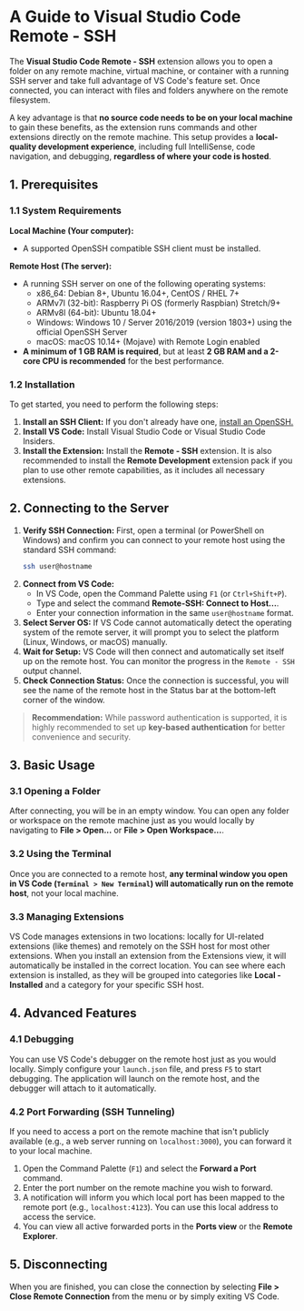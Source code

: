
# A Guide to Visual Studio Code Remote - SSH

The **Visual Studio Code Remote - SSH** extension allows you to open a folder on any remote machine, virtual machine, or container with a running SSH server and take full advantage of VS Code's feature set. Once connected, you can interact with files and folders anywhere on the remote filesystem.

A key advantage is that **no source code needs to be on your local machine** to gain these benefits, as the extension runs commands and other extensions directly on the remote machine. This setup provides a **local-quality development experience**, including full IntelliSense, code navigation, and debugging, **regardless of where your code is hosted**.

## 1. Prerequisites

### 1.1 System Requirements

**Local Machine (Your computer):**
*   A supported OpenSSH compatible SSH client must be installed.

**Remote Host (The server):**
*   A running SSH server on one of the following operating systems:
    *   x86_64: Debian 8+, Ubuntu 16.04+, CentOS / RHEL 7+
    *   ARMv7l (32-bit): Raspberry Pi OS (formerly Raspbian) Stretch/9+
    *   ARMv8l (64-bit): Ubuntu 18.04+
    *   Windows: Windows 10 / Server 2016/2019 (version 1803+) using the official OpenSSH Server
    *   macOS: macOS 10.14+ (Mojave) with Remote Login enabled
*   **A minimum of 1 GB RAM is required**, but at least **2 GB RAM and a 2-core CPU is recommended** for the best performance.

### 1.2 Installation

To get started, you need to perform the following steps:

1.  **Install an SSH Client:** If you don't already have one, [install an OpenSSH.](https://code.visualstudio.com/docs/remote/troubleshooting#_installing-a-supported-ssh-client)
2.  **Install VS Code:** Install Visual Studio Code or Visual Studio Code Insiders.
3.  **Install the Extension:** Install the **Remote - SSH** extension. It is also recommended to install the **Remote Development** extension pack if you plan to use other remote capabilities, as it includes all necessary extensions.

## 2. Connecting to the Server

1.  **Verify SSH Connection:** First, open a terminal (or PowerShell on Windows) and confirm you can connect to your remote host using the standard SSH command:
    ```bash
    ssh user@hostname
    ```
2.  **Connect from VS Code:**
    *   In VS Code, open the Command Palette using `F1` (or `Ctrl+Shift+P`).
    *   Type and select the command **Remote-SSH: Connect to Host...**.
    *   Enter your connection information in the same `user@hostname` format.
3.  **Select Server OS:** If VS Code cannot automatically detect the operating system of the remote server, it will prompt you to select the platform (Linux, Windows, or macOS) manually.
4.  **Wait for Setup:** VS Code will then connect and automatically set itself up on the remote host. You can monitor the progress in the `Remote - SSH` output channel.
5.  **Check Connection Status:** Once the connection is successful, you will see the name of the remote host in the Status bar at the bottom-left corner of the window.

> **Recommendation:** While password authentication is supported, it is highly recommended to set up **key-based authentication** for better convenience and security.

## 3. Basic Usage

### 3.1 Opening a Folder

After connecting, you will be in an empty window. You can open any folder or workspace on the remote machine just as you would locally by navigating to **File > Open...** or **File > Open Workspace...**.

### 3.2 Using the Terminal

Once you are connected to a remote host, **any terminal window you open in VS Code (`Terminal > New Terminal`) will automatically run on the remote host**, not your local machine.

### 3.3 Managing Extensions

VS Code manages extensions in two locations: locally for UI-related extensions (like themes) and remotely on the SSH host for most other extensions. When you install an extension from the Extensions view, it will automatically be installed in the correct location. You can see where each extension is installed, as they will be grouped into categories like **Local - Installed** and a category for your specific SSH host.

## 4. Advanced Features

### 4.1 Debugging

You can use VS Code's debugger on the remote host just as you would locally. Simply configure your `launch.json` file, and press `F5` to start debugging. The application will launch on the remote host, and the debugger will attach to it automatically.

### 4.2 Port Forwarding (SSH Tunneling)

If you need to access a port on the remote machine that isn't publicly available (e.g., a web server running on `localhost:3000`), you can forward it to your local machine.

1.  Open the Command Palette (`F1`) and select the **Forward a Port** command.
2.  Enter the port number on the remote machine you wish to forward.
3.  A notification will inform you which local port has been mapped to the remote port (e.g., `localhost:4123`). You can use this local address to access the service.
4.  You can view all active forwarded ports in the **Ports view** or the **Remote Explorer**.

## 5. Disconnecting

When you are finished, you can close the connection by selecting **File > Close Remote Connection** from the menu or by simply exiting VS Code.

```
